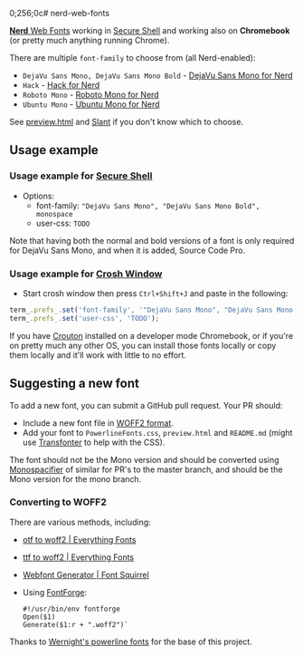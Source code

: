 0;256;0c# nerd-web-fonts

[**Nerd** Web Fonts](https://github.com/ryanoasis/nerd-fonts) working in [Secure Shell](https://chrome.google.com/webstore/detail/secure-shell/pnhechapfaindjhompbnflcldabbghjo) and working also on **Chromebook** (or pretty much anything running Chrome).

There are multiple `font-family` to choose from (all Nerd-enabled):

  * `DejaVu Sans Mono, DejaVu Sans Mono Bold` -
    [DejaVu Sans Mono for Nerd](https://github.com/ryanoasis/nerd-fonts/tree/master/patched-fonts/DejaVuSansMono)
  * `Hack` -
    [Hack for Nerd](https://github.com/ryanoasis/nerd-fonts/tree/master/patched-fonts/Hack)
  * `Roboto Mono` -
    [Roboto Mono for Nerd](https://github.com/ryanoasis/nerd-fonts/tree/master/patched-fonts/RobotoMono)
  * `Ubuntu Mono` -
    [Ubuntu Mono for Nerd](https://github.com/ryanoasis/nerd-fonts/tree/master/patched-fonts/UbuntuMono)

See [preview.html](https://rawgit.com/icecream95/nerd-web-fonts/master/preview.html) and [Slant](http://www.slant.co/topics/67/~programming-fonts) if you don't know which to choose.

## Usage example

### Usage example for [Secure Shell](https://chrome.google.com/webstore/detail/secure-shell/pnhechapfaindjhompbnflcldabbghjo)

  - Options:
      - font-family: `"DejaVu Sans Mono", "DejaVu Sans Mono Bold", monospace`
      - user-css: `TODO`

Note that having both the normal and bold versions of a font is only required for DejaVu Sans Mono, and when it is added, Source Code Pro.

### Usage example for [Crosh Window](https://chrome.google.com/webstore/detail/crosh-window/nhbmpbdladcchdhkemlojfjdknjadhmh)

  - Start crosh window then press `Ctrl+Shift+J` and paste in the following:

```js
term_.prefs_.set('font-family', '"DejaVu Sans Mono", "DejaVu Sans Mono Bold", monospace');
term_.prefs_.set('user-css', 'TODO');
```

If you have [Crouton](https://github.com/dnschneid/crouton) installed on a developer mode Chromebook,
or if you're on pretty much any other OS, you can install those fonts locally or copy them locally
and it'll work with little to no effort.

## Suggesting a new font

To add a new font, you can submit a GitHub pull request. Your PR should:

  - Include a new font file in [WOFF2
    format](https://gist.github.com/sergejmueller/cf6b4f2133bcb3e2f64a).
  - Add your font to `PowerlineFonts.css`, `preview.html` and `README.md` (might use [Transfonter](http://transfonter.org/) to help with the CSS).

The font should not be the Mono version and should be converted using [Monospacifier](https://github.com/cpitclaudel/monospacifier) of similar for PR's to the master branch, and should be the Mono version for the mono branch.

### Converting to WOFF2

There are various methods, including:

  * [otf to woff2 | Everything Fonts](https://everythingfonts.com/otf-to-woff2)
  * [ttf to woff2 | Everything Fonts](https://everythingfonts.com/ttf-to-woff2)
  * [Webfont Generator | Font Squirrel](https://www.fontsquirrel.com/tools/webfont-generator)
  * Using [FontForge](https://fontforge.github.io/en-US/):

        #!/usr/bin/env fontforge
        Open($1)
        Generate($1:r + ".woff2")`

Thanks to [Wernight's powerline fonts](https://github.com/wernight/powerline-web-fonts) for the base of this project.